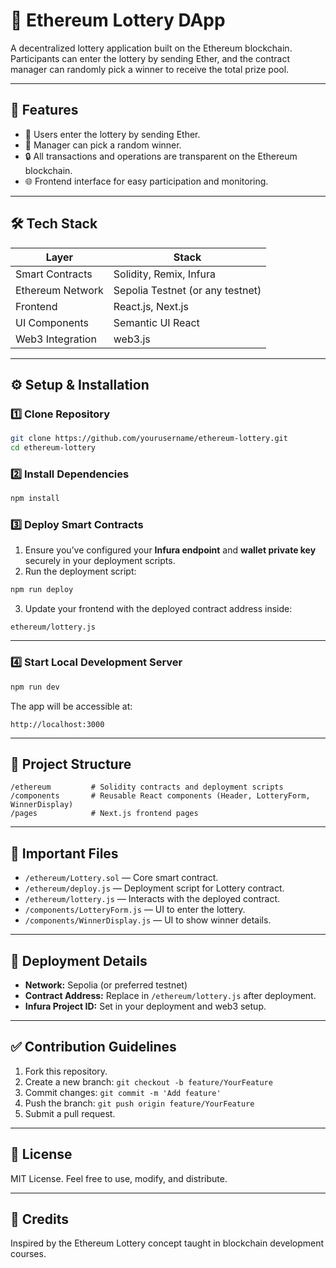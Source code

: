 # 🌿 Ethereum Lottery DApp

A decentralized lottery application built on the Ethereum blockchain. Participants can enter the lottery by sending Ether, and the contract manager can randomly pick a winner to receive the total prize pool.

---

## 📖 Features

* 🎿 Users enter the lottery by sending Ether.
* 💸 Manager can pick a random winner.
* 🔒 All transactions and operations are transparent on the Ethereum blockchain.
* 🌐 Frontend interface for easy participation and monitoring.

---

## 🛠️ Tech Stack

| Layer            | Stack                            |
| ---------------- | -------------------------------- |
| Smart Contracts  | Solidity, Remix, Infura          |
| Ethereum Network | Sepolia Testnet (or any testnet) |
| Frontend         | React.js, Next.js                |
| UI Components    | Semantic UI React                |
| Web3 Integration | web3.js                          |

---

## ⚙️ Setup & Installation

### 1️⃣ Clone Repository

```bash
git clone https://github.com/yourusername/ethereum-lottery.git
cd ethereum-lottery
```

### 2️⃣ Install Dependencies

```bash
npm install
```

### 3️⃣ Deploy Smart Contracts

1. Ensure you’ve configured your **Infura endpoint** and **wallet private key** securely in your deployment scripts.
2. Run the deployment script:

```bash
npm run deploy
```

3. Update your frontend with the deployed contract address inside:

```
ethereum/lottery.js
```

---

### 4️⃣ Start Local Development Server

```bash
npm run dev
```

The app will be accessible at:

```
http://localhost:3000
```

---

## 📂 Project Structure

```
/ethereum         # Solidity contracts and deployment scripts
/components       # Reusable React components (Header, LotteryForm, WinnerDisplay)
/pages            # Next.js frontend pages
```

---

## 📌 Important Files

* `/ethereum/Lottery.sol` — Core smart contract.
* `/ethereum/deploy.js` — Deployment script for Lottery contract.
* `/ethereum/lottery.js` — Interacts with the deployed contract.
* `/components/LotteryForm.js` — UI to enter the lottery.
* `/components/WinnerDisplay.js` — UI to show winner details.

---

## 🔐 Deployment Details

* **Network:** Sepolia (or preferred testnet)
* **Contract Address:** Replace in `/ethereum/lottery.js` after deployment.
* **Infura Project ID:** Set in your deployment and web3 setup.

---

## ✅ Contribution Guidelines

1. Fork this repository.
2. Create a new branch: `git checkout -b feature/YourFeature`
3. Commit changes: `git commit -m 'Add feature'`
4. Push the branch: `git push origin feature/YourFeature`
5. Submit a pull request.

---

## 📄 License

MIT License.
Feel free to use, modify, and distribute.

---

## 📢 Credits

Inspired by the Ethereum Lottery concept taught in blockchain development courses.
